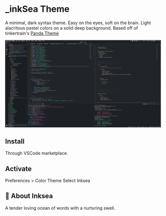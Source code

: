 # _inkSea Theme
A minimal, dark syntax theme. Easy on the eyes, soft on the brain. Light alacritous pastel colors on a solid deep background. Based off of tinkertrain's [Panda Theme](https://github.com/tinkertrain/panda-syntax-vscode)

![Screenshot of _inkSea Theme](https://github.com/inksea/inksea-theme/blob/master/images/inksea-theme-screenshot.png "Screenshot")

## Install
Through VSCode marketplace.

## Activate
Preferences > Color Theme
Select Inksea


## 🌊 About Inksea
A tender loving ocean of words with a nurturing swell.


